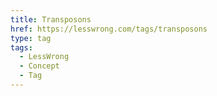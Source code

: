 ```yaml
---
title: Transposons
href: https://lesswrong.com/tags/transposons
type: tag
tags:
  - LessWrong
  - Concept
  - Tag
---
```


